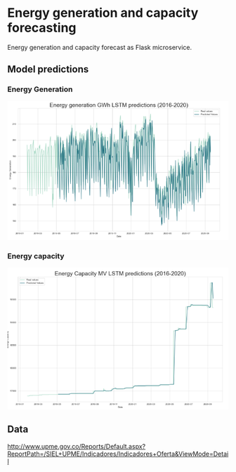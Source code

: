 # Energy generation and capacity forecasting

Energy generation and capacity forecast as Flask microservice.

## Model predictions

### Energy Generation
![LSTM prediction 1](notebooks/img/eg_lstm.png)

### Energy capacity
![LSTM prediction 2](notebooks/img/ec_lstm.png)


## Data
http://www.upme.gov.co/Reports/Default.aspx?ReportPath=/SIEL+UPME/Indicadores/Indicadores+Oferta&ViewMode=Detail
